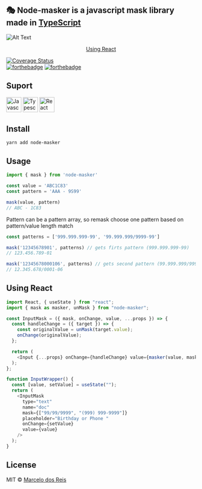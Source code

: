 <br />
<p align="center">
  <h2>🎭 Node-masker is a javascript mask library made in <a href="https://www.typescriptlang.org/">TypeScript</a></h2>
</p>

![Alt Text](https://media.giphy.com/media/AMlJ03rEglc3JtHeLI/giphy.gif)



<div>
  
<p align="center">
  <a href="#using-react">Using React</a>

</p>

[![Coverage Status](https://coveralls.io/repos/github/marcelodosreis/node-masker/badge.svg?branch=main&t=hJ0bvK)](https://coveralls.io/github/marcelodosreis/node-masker?branch=main)
</br>
[![forthebadge](https://forthebadge.com/images/badges/built-with-love.svg)](https://forthebadge.com)
[![forthebadge](https://forthebadge.com/images/badges/made-with-typescript.svg)](https://forthebadge.com)



## Suport
<img src="https://user-images.githubusercontent.com/56274028/101970313-79744500-3c08-11eb-90e5-8c09fec2d6bb.png" alt="Javascript" width="40"> <img src=https://user-images.githubusercontent.com/49694866/101971573-0c18e200-3c11-11eb-8933-b2d9e7de6dae.png alt="Typescript" width="40"> 
<img src=https://user-images.githubusercontent.com/49694866/101971326-6d3fb600-3c0f-11eb-9d35-d34da546a40a.png alt="React" width="40"> 

## Install

```
yarn add node-masker
```

## Usage

```js
import { mask } from 'node-masker'

const value = 'ABC1C83'
const pattern = 'AAA - 9S99'

mask(value, pattern)
// ABC - 1C83
```

Pattern can be a pattern array, so remask choose one pattern based on pattern/value length match

```js
const patterns = ['999.999.999-99', '99.999.999/9999-99']

mask('12345678901', patterns) // gets firts pattern (999.999.999-99)
// 123.456.789-01

mask('12345678000106', patterns) // gets second pattern (99.999.999/9999-99)
// 12.345.678/0001-06
```
## Using React

```js
import React, { useState } from "react";
import { mask as masker, unMask } from "node-masker";

const InputMask = ({ mask, onChange, value, ...props }) => {
  const handleChange = ({ target }) => {
    const originalValue = unMask(target.value);
    onChange(originalValue);
  };

  return (
    <Input {...props} onChange={handleChange} value={masker(value, mask)} />
  );
};

function InputWrapper() {
  const [value, setValue] = useState("");
  return (
    <InputMask
      type="text"
      name="doc"
      mask={["99/99/9999", "(999) 999-9999"]}
      placeholder="Birthday or Phone "
      onChange={setValue}
      value={value}
    />
  );
}
```

## License

MIT © [Marcelo dos Reis](https://marcelodosreis.com)
